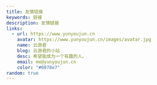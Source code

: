 ```yaml
---
title: 友情链接
keywords: 链接
description: 友情链接
links:
  - url: https://www.yunyoujun.cn
    avatar: https://www.yunyoujun.cn/images/avatar.jpg
    name: 云游君
    blog: 云游君的小站
    desc: 希望能成为一个有趣的人。
    email: me@yunyoujun.cn
    color: "#0078e7"
random: true
---
```


<YunLinks :links="frontmatter.links" :random="frontmatter.random" />
